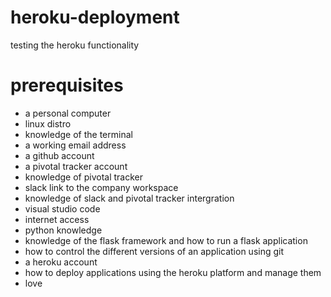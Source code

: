 # heroku-deployment

testing the heroku functionality

# prerequisites

- a personal computer
- linux distro 
- knowledge of the terminal
- a working email address
- a github account
- a pivotal tracker account
- knowledge of pivotal tracker
- slack link to the company workspace
- knowledge of slack and pivotal tracker intergration 
- visual studio code
- internet access
- python knowledge
- knowledge of the flask framework and how to run a flask application
- how to control the different versions of an application using git
- a heroku account
- how to deploy applications using the heroku platform and manage them
- love
